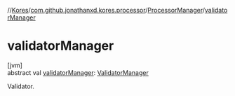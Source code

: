 //[Kores](../../../index.md)/[com.github.jonathanxd.kores.processor](../index.md)/[ProcessorManager](index.md)/[validatorManager](validator-manager.md)

# validatorManager

[jvm]\
abstract val [validatorManager](validator-manager.md): [ValidatorManager](../-validator-manager/index.md)

Validator.
